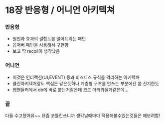 # 18장 반응형 / 어니언 아키텍쳐
### 반응형
- 원인과 효과의 결합도를 떨어트리는 패턴
- 옵저버 패턴을 사용해서 구현함
- 보고 딱 recoil이 생각났음 

### 어니언
- 이것은 인터랙션(UI,EVENT) 등과 비즈니스 규칙을 격리하는 아키텍쳐
- 클린아키텍쳐랑도 핵심은 같은듯하나 계층형 구조를 안쓰는 부분에선 쫌 신기한듯
- 웹핸들러에서 db에 바로 붙는거같은데 코드 더러워질거같은데...

### 끝
다들 수고했어유~~ 요즘 코틀린쓰니까 생각날때마다 적용해볼수있는것들은 해보려함!
